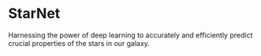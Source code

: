 # StarNet
Harnessing the power of deep learning to accurately and efficiently predict crucial properties of the stars in our galaxy.
